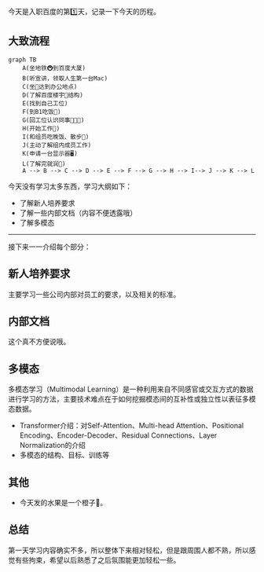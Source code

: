 今天是入职百度的第1️⃣天，记录一下今天的历程。

## 大致流程

```mermaid
graph TB
    A(坐地铁🚇到百度大厦)
    B(听宣讲，领取人生第一台Mac)
    C(坐🚌达到办公地点)
    D(了解百度楼宇🏢结构)
    E(找到自己工位)
    F(到B1吃饭🍚)
    G(回工位认识同事🧑‍🤝‍🧑)
    H(开始工作💼)
    I(和组员吃晚饭、散步🚶)
    J(主动了解组内成员工作)
    K(申请一台显示器🖥️)
    L(了解完就润🏃)
    A --> B --> C --> D --> E --> F --> G --> H --> I--> J --> K --> L
```

今天没有学习太多东西，学习大纲如下：
- 了解新人培养要求
- 了解一些内部文档（内容不便透露哦）
- 了解多模态

---
接下来一一介绍每个部分：

## 新人培养要求
主要学习一些公司内部对员工的要求，以及相关的标准。

## 内部文档
这个真不方便说哦。

## 多模态
多模态学习（Multimodal Learning）是一种利用来自不同感官或交互方式的数据进行学习的方法，主要技术难点在于如何挖掘模态间的互补性或独立性以表征多模态数据。
- Transformer介绍：对Self-Attention、Multi-head Attention、Positional Encoding、Encoder-Decoder、Residual Connections、Layer Normalization的介绍
- 多模态的结构、目标、训练等

## 其他
- 今天发的水果是一个橙子🍊。

## 总结
第一天学习内容确实不多，所以整体下来相对轻松，但是跟周围人都不熟，所以感觉有些拘束，希望以后熟悉了之后氛围能更加轻松一些。

<!-- ##{"timestamp":1729690031}## -->